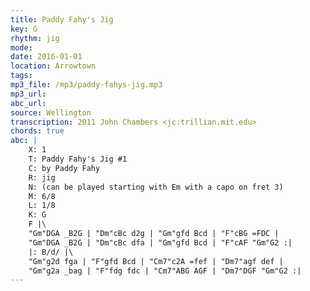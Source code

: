 ```yaml
---
title: Paddy Fahy's Jig
key: G
rhythm: jig
mode: 
date: 2016-01-01
location: Arrowtown
tags:
mp3_file: /mp3/paddy-fahys-jig.mp3
mp3_url: 
abc_url: 
source: Wellington
transcription: 2011 John Chambers <jc:trillian.mit.edu>
chords: true
abc: |
    X: 1
    T: Paddy Fahy's Jig #1
    C: by Paddy Fahy
    R: jig
    N: (can be played starting with Em with a capo on fret 3) 
    M: 6/8
    L: 1/8
    K: G
    F |\
    "Gm"DGA _B2G | "Dm"cBc d2g | "Gm"gfd Bcd | "F"cBG =FDC |
    "Gm"DGA _B2G | "Dm"cBc dfa | "Gm"gfd Bcd | "F"cAF "Gm"G2 :|
    |: B/d/ |\
    "Gm"g2d fga | "F"gfd Bcd | "Cm7"c2A =fef | "Dm7"agf def |
    "Gm"g2a _bag | "F"fdg fdc | "Cm7"ABG AGF | "Dm7"DGF "Gm"G2 :|
---
```


